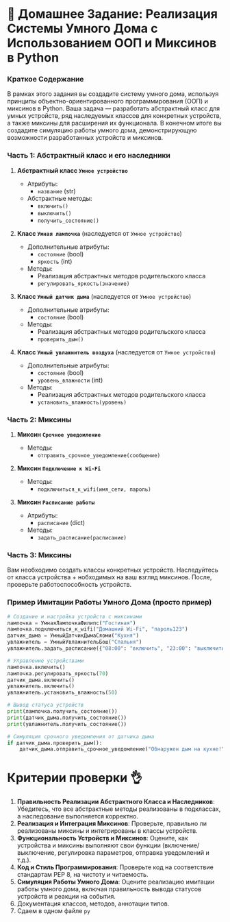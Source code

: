 
#  📃 Домашнее Задание: Реализация Системы Умного Дома с Использованием ООП и Миксинов в Python

### Краткое Содержание

В рамках этого задания вы создадите систему умного дома, используя принципы объектно-ориентированного программирования
(ООП) и миксинов в Python. Ваша задача — разработать абстрактный класс для умных устройств, ряд наследуемых классов 
для конкретных устройств, а также миксины для расширения их функционала. В конечном итоге вы создадите симуляцию работы
умного дома, демонстрирующую возможности разработанных устройств и миксинов.

### Часть 1: Абстрактный класс и его наследники

1. **Абстрактный класс `Умное устройство`**
   - Атрибуты:
     - `название` (str)
   - Абстрактные методы:
     - `включить()`
     - `выключить()`
     - `получить_состояние()`

2. **Класс `Умная лампочка`** (наследуется от `Умное устройство`)
   - Дополнительные атрибуты:
     - `состояние` (bool)
     - `яркость` (int)
   - Методы:
     - Реализация абстрактных методов родительского класса
     - `регулировать_яркость(значение)`

3. **Класс `Умный датчик дыма`** (наследуется от `Умное устройство`)
   - Дополнительные атрибуты:
     - `состояние` (bool)
   - Методы:
     - Реализация абстрактных методов родительского класса
     - `проверить_дым()`

4. **Класс `Умный увлажнитель воздуха`** (наследуется от `Умное устройство`)
   - Дополнительные атрибуты:
     - `состояние` (bool)
     - `уровень_влажности` (int)
   - Методы:
     - Реализация абстрактных методов родительского класса
     - `установить_влажность(уровень)`

### Часть 2: Миксины

1. **Миксин `Срочное уведомление`**
   - Методы:
     - `отправить_срочное_уведомление(сообщение)`

2. **Миксин `Подключение к Wi-Fi`**
   - Методы:
     - `подключиться_к_wifi(имя_сети, пароль)`

3. **Миксин `Расписание работы`**
   - Атрибуты:
     - `расписание` (dict)
   - Методы:
     - `задать_расписание(расписание)`


### Часть 3: Миксины

Вам необходимо создать классы конкретных устройств. 
Наследуйтесь от класса устройства + нобходимых на ваш взгляд миксинов.
После, проверьте работоспособность устройств.

### Пример Имитации Работы Умного Дома (просто пример)

```python
# Создание и настройка устройств с миксинами
лампочка = УмнаяЛампочкаФилипс("Гостиная")
лампочка.подключиться_к_wifi("Домашний Wi-Fi", "пароль123")
датчик_дыма = УмныйДатчикДымаСяоми("Кухня")
увлажнитель = УмныйУвлажнительБош("Спальня")
увлажнитель.задать_расписание({"08:00": "включить", "23:00": "выключить"})

# Управление устройствами
лампочка.включить()
лампочка.регулировать_яркость(70)
датчик_дыма.включить()
увлажнитель.включить()
увлажнитель.установить_влажность(50)

# Вывод статуса устройств
print(лампочка.получить_состояние())
print(датчик_дыма.получить_состояние())
print(увлажнитель.получить_состояние())

# Симуляция срочного уведомления от датчика дыма
if датчик_дыма.проверить_дым():
    датчик_дыма.отправить_срочное_уведомление("Обнаружен дым на кухне!")
```

# Критерии проверки 👌

1. **Правильность Реализации Абстрактного Класса и Наследников**: Убедитесь, что все абстрактные методы реализованы в подклассах, а наследование выполняется корректно.
2. **Реализация и Интеграция Миксинов**: Проверьте, правильно ли реализованы миксины и интегрированы в классы устройств.
3. **Функциональность Устройств и Миксинов**: Оцените, как устройства и миксины выполняют свои функции (включение/выключение, регулировка параметров, отправка уведомлений и т.д.).
4. **Код и Стиль Программирования**: Проверьте код на соответствие стандартам PEP 8, на чистоту и читаемость.
5. **Симуляция Работы Умного Дома**: Оцените реализацию имитации работы умного дома, включая правильность вывода статусов устройств и реакции на события.
6. Документация классов, методов, аннотации типов.
7. Сдаем в одном файле `py`